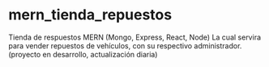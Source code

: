 # mern_tienda_repuestos
Tienda de respuestos MERN (Mongo, Express, React, Node) La cual servira para vender repuestos de vehículos, con su respectivo administrador. (proyecto en desarrollo, actualización diaria)
